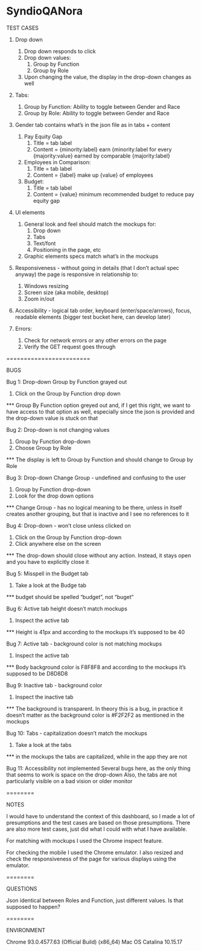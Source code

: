 # SyndioQANora

TEST CASES

1. Drop down 
    1. Drop down responds to click
    2. Drop down values: 
        1. Group by Function
        2. Group by Role
    3. Upon changing the value, the display in the drop-down changes as well
 
 	
     
2. Tabs: 
    1. Group by Function: Ability to toggle between Gender and Race
    2. Group by Role: Ability to toggle between Gender and Race



3. Gender tab contains what’s in the json file as in tabs + content 
 	1. Pay Equity Gap 
		1. Title = tab label
		2. Content = {minority:label} earn {minority:label  for every {majority:value} earned by comparable {majority:label}  
	2. Employees in Comparison: 
		1. Title = tab label
		2. Content = {label} make up {value} of employees
	3. Budget: 
		1. Title = tab label
		2. Content = {value} minimum recommended budget to reduce pay equity gap



4. UI elements
    1. General look and feel should match the mockups for:
        1. Drop down
        2. Tabs
        3. Text/font
        4. Positioning in the page, etc
    2. Graphic elements specs match what’s in the mockups 


5. Responsiveness - without going in details (that I don’t actual spec anyway) the page is responsive in relationship to:
	1. Windows resizing
	2. Screen size (aka mobile, desktop)
	3. Zoom in/out


6. Accessibility - logical tab order, keyboard (enter/space/arrows), focus, readable elements (bigger test bucket here, can develop later)


7. Errors:
	1. Check for network errors or any other errors on the page
	2. Verify the GET request goes through


========================

BUGS

Bug 1: Drop-down Group by Function grayed out
1. Click on the Group by Function drop down 

*** Group By Function option greyed out and, if I get this right, we want to have access to that option as well, especially since the json is provided and the drop-down value is stuck on that


Bug 2: Drop-down is not changing values
1. Group by Function drop-down 
2. Choose Group by Role

*** The display is left to Group by Function and should change to Group by Role


Bug 3: Drop-down Change Group - undefined and confusing to the user
1. Group by Function drop-down 
2. Look for the drop down options

*** Change Group - has no logical meaning to be there, unless in itself creates another grouping, but that is inactive and I see no references to it


Bug 4: Drop-down - won’t close unless clicked on
1. Click on the Group by Function drop-down
2. Click anywhere else on the screen

*** The drop-down should close without any action. Instead, it stays open and you have to explicitly close it


Bug 5: Misspell in the Budget tab
1. Take a look at the Budge tab

*** budget should be spelled “budget”, not “buget”


Bug 6: Active tab height doesn’t match mockups
1. Inspect the active tab

*** Height is 41px and according to the mockups it’s supposed to be 40


Bug 7: Active tab - background color is not matching mockups
1. Inspect the active tab

*** Body background color is F8F8F8 and according to the mockups it’s supposed to be D8D8D8


Bug 9: Inactive tab - background color
1. Inspect the inactive tab

*** The background is transparent. In theory this is a bug, in practice it doesn’t matter as the background color is #F2F2F2 as mentioned in the mockups


Bug 10: Tabs - capitalization doesn’t match the mockups 
1. Take a look at the tabs

*** in the mockups the tabs are capitalized, while in the app they are not


Bug 11: Accessibility not implemented
Several bugs here, as the only thing that seems to work is space on the drop-down
Also, the tabs are not particularly visible on a bad vision or older monitor

========

NOTES

I would have to understand the context of this dashboard, so I made a lot of presumptions and the test cases are based on those presumptions. There are also more test cases, just did what I could with what I have available.

For matching with mockups I used the Chrome inspect feature.

For checking the mobile I used the Chrome emulator. I also resized and check the responsiveness of the page for various displays using the emulator.

========

QUESTIONS

Json identical between Roles and Function, just different values. Is that supposed to happen?

========

ENVIRONMENT

Chrome 93.0.4577.63 (Official Build) (x86_64)
Mac OS Catalina 10.15.17
